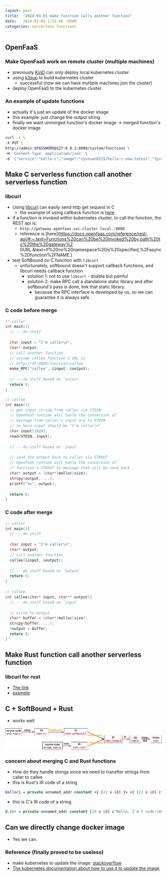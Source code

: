 ```yaml
---
layout: post
title:  "2024-03-01 make function calls another function"
date:   2024-03-01 1:53:46 -0500
categories: serverless functions
---
```

## OpenFaaS
### Make OpenFaaS work on remote cluster (multiple machines)
- previously [KinD](https://kind.sigs.k8s.io/) can only deploy local kubernetes cluster
- using [k3sup](https://github.com/alexellis/k3sup) to build kubernetes cluster
	+ successful (now we can have multiple machines join the cluster)
- deploy OpenFaaS to the kubernetes cluster 

### An example of update functions 
- actually it's just an update of the docker image
- this example: just change the output string
- finally we want unmerged function's docker image -> merged function's docker image

```bash
curl -i \
-X PUT \
http://admin:$PASSWORD@127.0.0.1:8080/system/functions \
-H 'Content-Type: application/json' \
-d '{"service":"hello-c","image":"zyuxuan0115/hello-c-new:latest","fprocess":"main","labels":{},"annotations":{}}'
```

## Make C serverless function call another serverless function 
### libcurl
- Using [libcurl](https://curl.se/libcurl/) can easily send http get request in C
	+ the example of using callback function is [here](https://curl.se/libcurl/c/ftpget.html)
- if a function is invoked within kubernetes cluster, to call the function, the REST api is:
  + `http://gateway.openfaas.svc.cluster.local.:8080`
  + reference is [here](https://docs.openfaas.com/reference/rest-api/#:~:text=Functions%20can%20be%20invoked%20by,path%20to%20the%20gateway%2    0URL.&text=If%20no%20namespace%20is%20specified,%2Fasync%2Dfunction%2FNAME.)
- test SoftBound on C function with `libcurl`
  + unfortunately, softbound doesn't support callback functions, and libcurl needs callback function
    * solution 1: not to use `libcurl` - doable but painful
    * solution 2: make RPC call a standalone static library and after softbound's pass is done, link that static library.  
      - because the RPC interface is developed by us, so we can guarantee it is always safe.

### C code before merge

```c
// caller
int main(){
  // -- do stuff

  char input = "I'm caller\n";
  char* output;
  // call another function
  // assume callee function's URL is 
  // http://IP:8080/function/callee
  make_RPC("callee", &input, &output);

  // -- do stuff based on `output` 
  return 0;
}
```

```c
// callee
int main(){
  // get input string from caller via STDIN
  // OpenFaaS runtime will hanle the conversion of 
  // message from caller's input arg to STDIN
  // so here input should be "I'm caller\n" 
  char input[1024];
  read(STDIN, input);

  // -- do stuff based on `input`

  // send the output back to caller via STDOUT
  // OpenFaaS runtime will hanle the conversion of 
  // function's STDOUT to message that will be send back 
  char* output = (char*)malloc(size);
  strcpy(output, ...);
  printf("%s", output);
  
  return 0;
}
```

### C code after merge

```c
// caller
int main(){
  // -- do stuff

  char input = "I'm caller\n";
  char* output;
  // call another function
  callee(&input, &output);

  // -- do stuff based on `output` 
  return 0;
}

// callee
int callee(char* input, char** output){
  // -- do stuff based on `input`

  // write to output
  char* buffer = (char*)malloc(size);
  strcpy(buffer, ...);
  *output = buffer;
  return 0;
}
```


## Make Rust function call another serverless function
### libcurl for rust
- [The link](https://docs.rs/curl/latest/curl/)
- [example](https://crates.io/crates/curl)

## C + SoftBound + Rust
- works well

![d1](/assets/2024-03-06/d1.png)

### concern about merging C and Rust functions
- How do they handle strings since we need to transfter strings from caller to callee
- this is Rust's IR code of a string 

```llvm
@alloc1 = private unnamed_addr constant <{ [22 x i8] }> <{ [22 x i8] c"Hello, I'm rust code!\0A" }>, align 1
```

- this is C's IR code of a string

```llvm
@.str = private unnamed_addr constant [20 x i8] c"Hello, I'm C code!\0A\00", align 1
```

## Can we directly change docker image
- Yes we can.

### Reference (finally proved to be useless)
- make kubernetes to update the image: [stackoverflow](https://stackoverflow.com/questions/40366192/kubernetes-how-to-make-deployment-to-update-image)
- [The kubernetes documentation about how to use it to update the image](https://kubernetes.io/docs/reference/generated/kubectl/kubectl-commands#-em-restart-em-)
